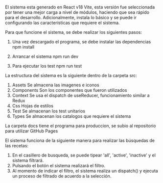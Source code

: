 El sistema esta generado en React v18 Vite, esta versión fue seleccionada por tener una mejor carga a nivel de módulos, haciendo que sea rápido para el desarrollo. Adicionalmente, instala lo básico y se puede ir configurando las características que requiere el sistema.

Para que funcione el sistema, se debe realizar los siguientes pasos:

1. Una vez descargado el programa, se debe instalar las dependencias
   npm install

2. Arrancar el sistema
   npm run dev

3. Para ejecutar los test
   npm run test

La estructura del sistema es la siguiente dentro de la carpeta src:

1. Assets
   Se almacena las imagenes e iconos
2. Components
   Son los componentes que fueron utilizados
3. Context
   Se usa el dispatch de useReducer, funcionamiento similar a Redux
4. Css
   Hojas de estilos
5. Test
   Se almacenan los test unitarios
6. Types
   Se almacenan los catalogos que requiere el sistema

La carpeta docs tiene el programa para produccion, se subio al repositorio para utilizar GitHub Pages

El sistema funciona de la siguiente manera para realizar las búsquedas de las recetas:

1. En el casillero de busqueda, se puede tipear 'all', 'active', 'inactive' y el sistema filtrará.
2. Pulsando el botón el sistema realizará el filtro.
3. Al momento de indicar el filtro, el sistema realiza un dispatch() y ejecuta un proceso de filtrado de acuerdo a la selección.

